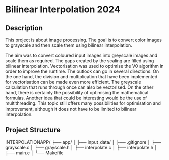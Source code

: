 # Bilinear Interpolation 2024

## Description

This project is about image processing. The goal is to convert color images to grayscale and then scale them using bilinear interpolation.

The aim was to convert coloured input images into greyscale images and scale them as required. The gaps created by the scaling are filled using bilinear interpolation. Vectorisation was used to optimise the V0 algorithm in order to improve the runtime.
The outlook can go in several directions. On the one hand, the division and multiplication that have been implemented for vectorisation can be made even more efficient. The greyscale calculation that runs through once can also be vectorised. On the other hand, there is certainly the possibility of optimising the mathematical formulas. Another idea that could be interesting would be the use of multithreading. This topic still offers many possibilities for optimisation and improvement, although it does not have to be limited to bilinear interpolation.

## Project Structure

INTERPOLATIONAPP/
├── app/
│ ├── input_data/
│ ├── .gitignore
│ ├── grayscale.c
│ ├── grayscale.h
│ ├── interpolate.c
│ ├── interpolate.h
│ ├── main.c
│ └── Makefile

